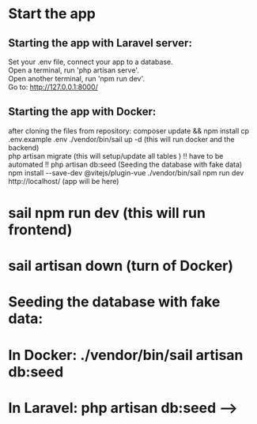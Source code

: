 # Start the app
## Starting the app with Laravel server:

Set your .env file, connect your app to a database.   
Open a terminal, run 'php artisan serve'.   
Open another terminal, run 'npm run dev'.   
Go to: http://127.0.0.1:8000/  

## Starting the app with Docker:
after cloning the files from repository:
composer update && npm install
cp .env.example .env
./vendor/bin/sail up -d           (this will run docker and the backend)  
php artisan migrate               (this will setup/update all tables )          !! have to be automated !!
php artisan db:seed               (Seeding the database with fake data)
npm install --save-dev @vitejs/plugin-vue
./vendor/bin/sail npm run dev
http://localhost/                 (app will be here)  


# sail npm run dev    (this will run frontend)  
# sail artisan down   (turn of Docker) 


# Seeding the database with fake data:
# In Docker:      ./vendor/bin/sail artisan db:seed  
# In Laravel:     php artisan db:seed   -->
